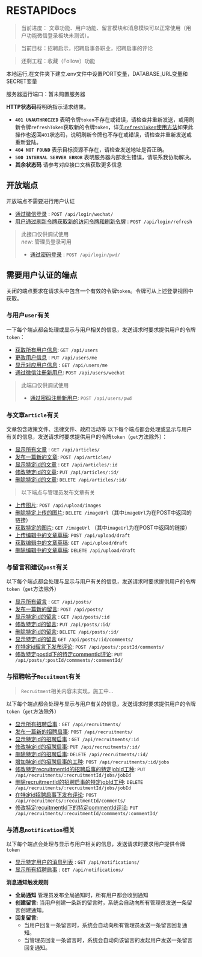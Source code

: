 # RESTAPIDocs

> 当前进度： 文章功能、用户功能、留言模块和消息模块可以正常使用（用户功能微信登录板块未测试）。

> 当前目标：招聘启示，招聘启事各职业，招聘启事的评论

> 还剩工程：收藏（Follow）功能

本地运行,在文件夹下建立.env文件中设置PORT变量，DATABASE_URL变量和SECRET变量

服务器运行端口：暂未购置服务器

**HTTP状态码**将明确指示请求结果。
- **`401 UNAUTHROIZED`** 表明令牌`token`不存在或错误，请检查并重新发送，或用刷新令牌`refreshToken`获取新的令牌`token`，详见[`refreshToken`使用方法](./apidocs/login/refresh.md)如果此操作也返回`401`状态码，说明刷新令牌也不存在或错误，请检查并重新发送或重新登陆。
- **`404 NOT FOUND`** 表示目标资源不存在，请检查发送地址是否正确。
- **`500 INTERNAL SERVER ERROR`** 表明服务器内部发生错误，请联系我协助解决。
- **其余状态码** 请参考对应接口文档获取更多信息

## 开放端点

开放端点不需要进行用户认证

* [通过微信登录](./apidocs/login/login-wechat.md) : `POST /api/login/wechat/`
* [用户通过刷新令牌获取新的访问令牌和刷新令牌](./apidocs/login/refresh.md) : `POST /api/login/refresh`
> 此接口仅供调试使用<br>
> *new*: 管理员登录可用
> * [通过密码登录](./apidocs/login/login-pwd.md) : `POST /api/login/pwd/` 


## 需要用户认证的端点

关闭的端点要求在请求头中包含一个有效的令牌`token`。令牌可从上述登录视图中获取。

### 与用户`user`有关

一下每个端点都会处理或显示与用户相关的信息，发送请求时要求提供用户的令牌`token`：
* [获取所有用户信息](./apidocs/user/get.md):
`GET /api/users`
* [更改用户信息](./apidocs/user/me/put.md) : `PUT /api/users/me`
* [显示对应用户信息](./apidocs/user/me/get.md) : `GET /api/users/me`
* [通过微信注册新用户](./apidocs/user/post/post-wechat.md): `POST /api/users/wechat`
> 此端口仅供调试使用
> * [通过密码注册新用户](./apidocs/user/post/post-pwd.md): `POST /api/users/pwd`

### 与文章`article`有关

文章包含政策文件、法律文件、政府活动等
以下每个端点都会处理或显示与用户有关的信息，发送请求时要求提供用户的令牌`token`（`get`方法除外）：

* [显示所有文章](./apidocs/articles/get.md) : `GET /api/articles/`
* [发布一篇新的文章](./apidocs/articles/post.md): `POST /api/articles/`
* [显示特定id的文章](./apidocs/articles/id/get.md) : `GET /api/articles/:id`
* [修改特定id的文章](./apidocs/articles/id/put.md): `PUT /api/articles/:id/`
* [删除特定id的文章](./apidocs/articles/id/delete.md): `DELETE /api/articles/:id/`
> 以下端点与管理员发布文章有关
* [上传图片](./apidocs/upload/images/post.md): `POST /api/upload/images`
* [删除特定上传的图片](./apidocs/imageUrl/delete.md): `DELETE /imageUrl`（其中`imageUrl`为在POST中返回的链接）
* [获取特定的图片](./apidocs/imageUrl/get.md): `GET /imageUrl` （其中`imageUrl`为在POST中返回的链接）
* [上传编辑中的文章草稿](./apidocs/upload/draft/post.md): `POST /api/upload/draft`
* [获取编辑中的文章草稿](./apidocs/upload/draft/get.md): `GET /api/upload/draft`
* [删除编辑中的文章草稿](./apidocs/upload/draft/delete.md): `DELETE /api/upload/draft`

### 与留言和建议`post`有关

以下每个端点都会处理与显示与用户有关的信息，发送请求时要求提供用户的令牌`token`（`get`方法除外）

* [显示所有留言](./apidocs/posts/get.md) : `GET /api/posts/`
* [发布一篇新的留言](./apidocs/posts/post.md): `POST /api/posts/`
* [显示特定id的留言](./apidocs/posts/postId/get.md) : `GET /api/posts/:id`
* [修改特定id的留言](./apidocs/posts/postId/put.md): `PUT /api/posts/:id/`
* [删除特定id的留言](./apidocs/posts/postId/delete.md): `DELETE /api/posts/:id/`
* [显示特定id的留言](./apidocs/posts/postId/comment/get.md) `GET /api/posts/:id/comments/`
* [在特定id留言下发布评论](./apidocs/posts/postId/comment/post.md): `POST /api/posts/:postId/comments/`
* [修改特定postId下的特定commentId评论](./apidocs/posts/postId/comment/put.md): `PUT /api/posts/:postId/commments/:commentId/`
<!-- * [删除postId下的特定commentId评论](): `DELETE /api/posts/:postId/commments/:commentId/` -->

### 与招聘帖子`Recuitment`有关
> `Recruitment`相关内容未实现，施工中...

以下每个端点都会处理与显示与用户有关的信息，发送请求时要求提供用户的令牌`token`（`get`方法除外）
* [显示所有招聘启事](./apidocs/recruitments/get.md) : `GET /api/recruitments/`
* [发布一篇新的招聘启事](./apidocs/recruitments/post.md): `POST /api/recruitments/`
* [显示特定id的招聘启事](./apidocs/recruitments/recuitmentId/get.md) : `GET /api/recruitments/:id`
* [修改特定id的招聘启事](./apidocs/recruitments/recuitmentId/put.md): `PUT /api/recruitments/:id/`
* [删除特定id的招聘启事](./apidocs/recruitments/recuitmentId/delete.md): `DELETE /api/recruitments/:id/`
* [增加特定id的招聘启事的工种](./apidocs/recruitments/recuitmentId/job/post.md): `POST /api/recruitments/:id/jobs`
* [修改特定recruitmentId的招聘启事的特定jobId工种](./apidocs/recruitments/recuitmentId/job/put.md): `PUT /api/recruitments/:recruitmentId/jobs/jobId`
* [删除recruitmentId的招聘启事的特定jobId工种](./apidocs/recruitments/recuitmentId/job/delete.md): `DELETE /api/recruitments/:recruitmentId/jobs/jobId`
* [在特定id招聘启事下发布评论](./apidocs/recruitments/recuitmentId/comment/post.md): `POST /api/recruitments/:recuitmentId/comments/`
* [修改特定recuitmentId下的特定commentId评论](./apidocs/recruitments/recuitmentId/comment/put.md): `PUT /api/recruitments/:recuitmentId/commments/:commentId/`
<!-- * [删除recuitmentId下的特定commentId评论](): `DELETE /api/recruitments/:recuitmentId/commments/:commentId/` -->

### 与消息`notification`相关
以下每个端点会处理与显示与用户相关的信息，发送请求时要求用户提供令牌`token`
* [显示特定用户的消息列表](./apidocs/notifications/get.md) : `GET /api/notifications/`
* [显示所有招聘启事](./apidocs/notifications/post.md) : `GET /api/notifications/`

**消息通知触发规则**
* **全局通知** 管理员发布全局通知时，所有用户都会收到通知
* **创建留言:** 当用户创建一条新的留言时，系统会自动向所有管理员发送一条留言创建通知。
* **回复留言:**
    * 当用户回复一条留言时，系统会自动向所有管理员发送一条留言回复通知。
    * 当管理员回复一条留言时，系统会自动向该留言的发起用户发送一条留言回复通知。
    
  
